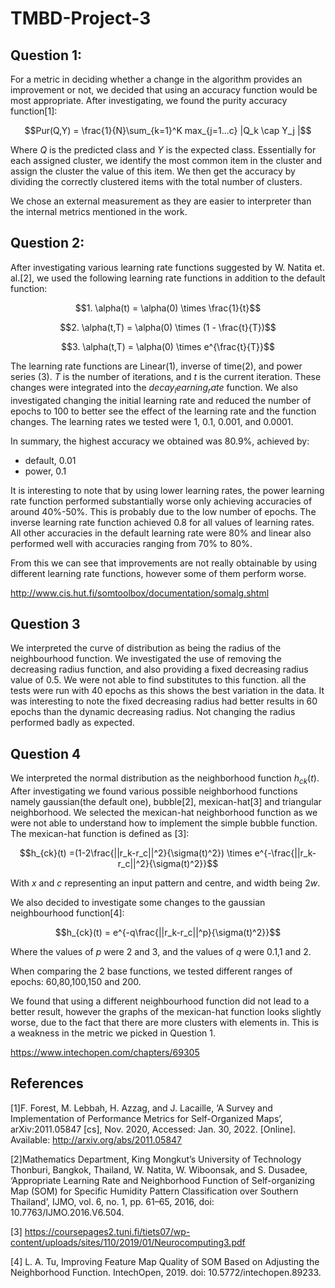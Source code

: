 # TMBD-Project-3

## Question 1:

For a metric in deciding whether a change in the algorithm provides an improvement or not, we decided that using an 
accuracy function would be most appropriate. After investigating, we found the purity accuracy function[1]:

$$Pur(Q,Y) = \frac{1}{N}\sum_{k=1}^K max_{j=1...c} |Q_k \cap Y_j |$$

Where $Q$ is the predicted class and $Y$ is the expected class. Essentially for each assigned cluster, we identify the most
common item in the cluster and assign the cluster the value of this item. We then get the accuracy by 
dividing the correctly clustered items with the total number of clusters. 

We chose an external measurement as they are easier to interpreter than the internal metrics mentioned in the work.

## Question 2:

After investigating various learning rate functions suggested by W. Natita et. al.[2], we used the following learning 
rate functions in addition to the default function:

$$1. \alpha(t) = \alpha(0) \times \frac{1}{t}$$

$$2. \alpha(t,T) = \alpha(0) \times (1 - \frac{t}{T})$$

$$3. \alpha(t,T) = \alpha(0) \times e^{\frac{t}{T}}$$

The learning rate functions are Linear(1), inverse of time(2), and power series (3). $T$ is the number of iterations, 
and $t$ is the current iteration. These changes were integrated into the $decay_learning_rate$ function. We also 
investigated changing the initial learning rate and reduced the number of epochs to 100 to better see the effect of the 
learning rate and the function changes. The learning rates we tested were 1, 0.1, 0.001, and 0.0001.

In summary, the highest accuracy we obtained was 80.9\%, achieved by:
- default, 0.01
- power, 0.1

It is interesting to note that by using lower learning rates, the power learning rate function performed substantially
worse only achieving accuracies of around 40\%-50\%. This is probably due to the low number of epochs. The inverse 
learning rate function achieved 0.8 for all values of learning rates. All other accuracies in the default learning rate 
were 80\% and linear also performed well with accuracies ranging from 70\% to 80\%.

From this we can see that improvements are not really obtainable by using different learning rate functions, however 
some of them perform worse. 


http://www.cis.hut.fi/somtoolbox/documentation/somalg.shtml

## Question 3

We interpreted the curve of distribution as being the radius of the neighbourhood function. We investigated the use of 
removing the decreasing radius function, and also providing a fixed decreasing radius value of 0.5. We were not able to 
find substitutes to this function. all the tests were run with 40 epochs as this shows the best variation in the data. 
It was interesting to note the fixed decreasing radius had better results in 60 epochs than the dynamic decreasing radius.
Not changing the radius performed badly as expected.

## Question 4
We interpreted the normal distribution as the neighborhood function $h_{ck}(t)$. After investigating we found various 
possible neighborhood functions namely gaussian(the default one), bubble[2], mexican-hat[3] and triangular neighborhood.
We selected the mexican-hat neighborhood function as we were not able to understand how to implement the simple bubble 
function. The mexican-hat function is defined as [3]:

$$h_{ck}(t) =(1-2\frac{||r_k-r_c||^2}{\sigma(t)^2}) \times e^{-\frac{||r_k-r_c||^2}{\sigma(t)^2}}$$

With $x$ and $c$ representing an input pattern and centre, and width being $2w$. 

We also decided to investigate some changes to the gaussian neighbourhood function[4]:

$$h_{ck}(t) = e^{-q\frac{||r_k-r_c||^p}{\sigma(t)^2}}$$

Where the values of $p$ were  2 and 3, and the values of $q$ were 0.1,1 and 2.

When comparing the 2 base functions, we tested different ranges of epochs: 60,80,100,150 and 200.

We found that using a different neighbourhood function did not lead to a better result, however the graphs of the 
mexican-hat function looks slightly worse, due to the fact that there are more clusters with elements in. This is a 
weakness in the metric we picked in Question 1. 

https://www.intechopen.com/chapters/69305







## References

[1]F. Forest, M. Lebbah, H. Azzag, and J. Lacaille, ‘A Survey and Implementation of Performance Metrics for Self-Organized Maps’, arXiv:2011.05847 [cs], Nov. 2020, Accessed: Jan. 30, 2022. [Online]. Available: http://arxiv.org/abs/2011.05847

[2]Mathematics Department, King Mongkut’s University of Technology Thonburi, Bangkok, Thailand, W. Natita, W. Wiboonsak, and S. Dusadee, ‘Appropriate Learning Rate and Neighborhood Function of Self-organizing Map (SOM) for Specific Humidity Pattern Classification over Southern Thailand’, IJMO, vol. 6, no. 1, pp. 61–65, 2016, doi: 10.7763/IJMO.2016.V6.504.

[3] https://coursepages2.tuni.fi/tiets07/wp-content/uploads/sites/110/2019/01/Neurocomputing3.pdf

[4] L. A. Tu, Improving Feature Map Quality of SOM Based on Adjusting the Neighborhood Function. IntechOpen, 2019. doi: 10.5772/intechopen.89233.
